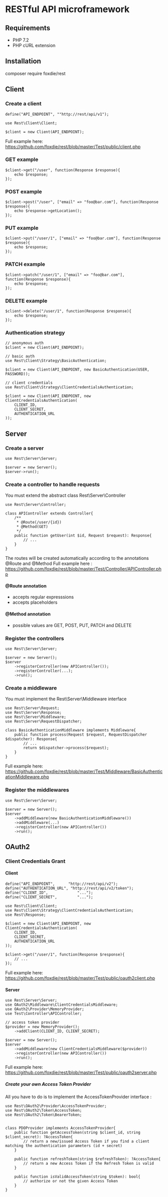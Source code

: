 

# RESTful API microframework

## Requirements

 - PHP 7.2
 - PHP cURL extension

## Installation

composer require foxdie/rest

## Client
### Create a client
	define("API_ENDPOINT", ""http://rest/api/v1");
	
	use Rest\Client\Client;
		
	$client = new Client(API_ENDPOINT);
Full example here: https://github.com/foxdie/rest/blob/master/Test/public/client.php
### GET example
    $client->get("/user", function(Response $response){
		echo $response;
	});
### POST example
	$client->post("/user", ["email" => "foo@bar.com"], function(Response $response){
		echo $response->getLocation();
	});
### PUT example
	$client->put("/user/1", ["email" => "foo@bar.com"], function(Response $response){
		echo $response;
	});
### PATCH example
	$client->patch("/user/1", ["email" => "foo@bar.com"], function(Response $response){
		echo $response;
	});
### DELETE example
	$client->delete("/user/1", function(Response $response){
		echo $response;
	});
### Authentication strategy	
	// anonymous auth
	$client = new Client(API_ENDPOINT);
	
	// basic auth
	use Rest\Client\Strategy\BasicAuthentication;
	
	$client = new Client(API_ENDPOINT, new BasicAuthentication(USER, PASSWORD));
	
	// client credentials
	use Rest\Client\Strategy\ClientCredentialsAuthentication;
	
	$client = new Client(API_ENDPOINT, new ClientCredentialsAuthentication(
		CLIENT_ID, 
		CLIENT_SECRET,
		AUTHENTICATION_URL
	)); 
## Server
### Create a server
	use Rest\Server\Server;

	$server = new Server();
	$server->run();
### Create a controller to handle requests
You must extend the abstract class Rest\Server\Controller
 
	use Rest\Server\Controller;
	
	class APIController extends Controller{
		/**
		 * @Route(/user/{id})
		 * @Method(GET)
		 */
		public function getUser(int $id, Request $request): Response{
			// ...
		}
	}

The routes will be created automatically according to the annotations @Route and @Method
Full example here : https://github.com/foxdie/rest/blob/master/Test/Controller/APIController.php
#### @Route annotation
- accepts regular expresssions
- accepts placeholders

#### @Method annotation
- possible values are GET, POST, PUT, PATCH and DELETE

### Register the controllers
	use Rest\Server\Server;

	$server = new Server();
	$server
		->registerController(new APIController());
		->registerController(...);
		->run();
### Create a middleware
You must implement the Rest\Server\Middleware interface

	use Rest\Server\Request;
	use Rest\Server\Response;
	use Rest\Server\Middleware;
	use Rest\Server\RequestDispatcher;
	
	class BasicAuthenticationMiddleware implements Middleware{
		public function process(Request $request, RequestDispatcher $dispatcher): Response{
			// ...
			return $dispatcher->process($request);
		}
	}
Full example here: https://github.com/foxdie/rest/blob/master/Test/Middleware/BasicAuthenticationMiddleware.php
### Register the middlewares
	use Rest\Server\Server;

	$server = new Server();
	$server
		->addMiddleware(new BasicAuthenticationMiddleware())
		->addMiddleware(...)
		->registerController(new APIController())
		->run();
## OAuth2
### Client Credentials Grant
#### Client
	define("API_ENDPOINT", 		"http://rest/api/v2");
	define("AUTHENTICATION_URL", "http://rest/api/v2/token");
	define("CLIENT_ID", 			"...");
	define("CLIENT_SECRET", 		"...");
	
	use Rest\Client\Client;
	use Rest\Client\Strategy\ClientCredentialsAuthentication;
	use Rest\Response;
	
	$client = new Client(API_ENDPOINT, new ClientCredentialsAuthentication(
		CLIENT_ID, 
		CLIENT_SECRET,
		AUTHENTICATION_URL
	));
	
	$client->get("/user/1", function(Response $response){
		// ...
	});
Full example here: 	
https://github.com/foxdie/rest/blob/master/Test/public/oauth2client.php
#### Server
	use Rest\Server\Server;
	use OAuth2\Middleware\ClientCredentialsMiddleware;
	use OAuth2\Provider\MemoryProvider;
	use Test\Controller\APIController;
	
	// access token provider
	$provider = new MemoryProvider();
		->addClient(CLIENT_ID, CLIENT_SECRET);
	
	$server = new Server();
	$server
		->addMiddleware(new ClientCredentialsMiddleware($provider))
		->registerController(new APIController())
		->run();
Full example here:
https://github.com/foxdie/rest/blob/master/Test/public/oauth2server.php
##### Create your own Access Token Provider
All you have to do is to implement the AccessTokenProvider interface :

	use Rest\OAuth2\Provider\AccessTokenProvider;
	use Rest\OAuth2\Token\AccessToken;
	use Rest\OAuth2\Token\BearerToken;


	class PDOProvider implements AccessTokenProvider{
		public function getAccessToken(string $client_id, string $client_secret): ?AccessToken{
			// return a new/issued Access Token if you find a client matching the authentication parameters (id + secret)
		}

		public function refreshToken(string $refreshToken): ?AccessToken{
			// return a new Access Token if the Refresh Token is valid
		}

		public function isValidAccessToken(string $token): bool{
			// authorize or not the given Access Token
		}
	}
